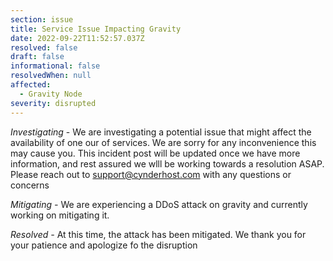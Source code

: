 ```yaml
---
section: issue
title: Service Issue Impacting Gravity
date: 2022-09-22T11:52:57.037Z
resolved: false
draft: false
informational: false
resolvedWhen: null
affected:
  - Gravity Node
severity: disrupted
---
```

*Investigating* - We are investigating a potential issue that might affect the availability of one our of services. We are sorry for any inconvenience this may cause you. This incident post will be updated once we have more information, and rest assured we wlll be working towards a resolution ASAP. Please reach out to support@cynderhost.com with any questions or concerns

*Mitigating -* We are experiencing a DDoS attack on gravity and currently working on mitigating it. 

*Resolved -* At this time, the attack has been mitigated. We thank you for your patience and apologize fo the disruption